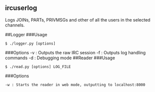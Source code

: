ircuserlog
----------

Logs JOINs, PARTs, PRIVMSGs and other of all the users in the selected channels.


##Logger
###Usage

    $ ./logger.py [options]

###Options
    -v : Outputs the raw IRC session
    -f : Outputs log handling commands
    -d : Debugging mode
##Reader
###Usage
    
    $ ./read.py [options] LOG_FILE

###Options

    -w : Starts the reader in web mode, outputting to localhost:8000
